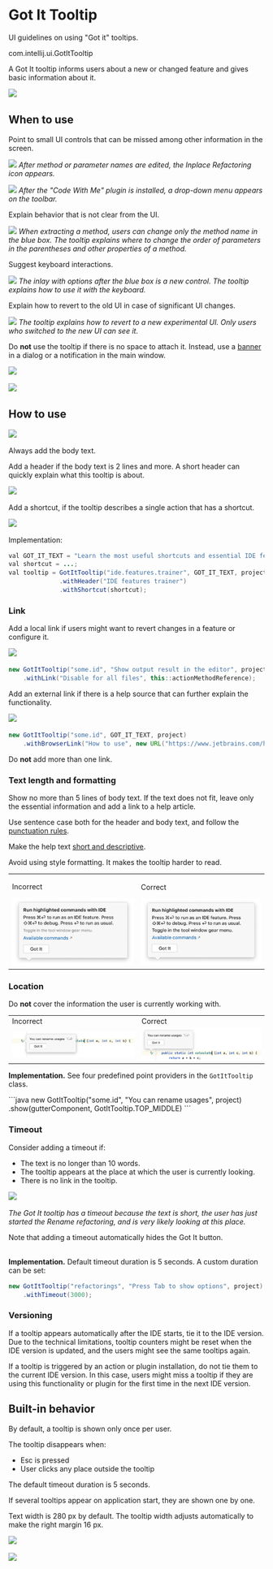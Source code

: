 <!-- Copyright 2000-2024 JetBrains s.r.o. and contributors. Use of this source code is governed by the Apache 2.0 license. -->

# Got It Tooltip

<link-summary>UI guidelines on using "Got it" tooltips.</link-summary>

<tldr>com.intellij.ui.GotItTooltip</tldr>

A Got It tooltip informs users about a new or changed feature and gives basic information about it.

![](01_got_it_example.png)

## When to use

Point to small UI controls that can be missed among other information in the screen.

![](02_new_feature.png)
*After method or parameter names are edited, the Inplace Refactoring icon appears.*

![](03_new_plugin.png)
*After the "Code With Me" plugin is installed, a drop-down menu appears on the toolbar.*

Explain behavior that is not clear from the UI.

![](04_explain_how_to_use.png)
*When extracting a method, users can change only the method name in the blue box. The tooltip explains where to change the order of parameters in the parentheses and other properties of a method.*

Suggest keyboard interactions.

![](05_suggest_keyboard_actions.png)
*The inlay with options after the blue box is a new control. The tooltip explains how to use it with the keyboard.*

Explain how to revert to the old UI in case of significant UI changes.

![](06_suggest_rollback.png)
*The tooltip explains how to revert to a new experimental UI. Only users who switched to the new UI can see it.*

Do **not** use the tooltip if there is no space to attach it. Instead, use a [banner](banner.md) in a dialog or a notification in the main window.

![](07_got_it_banner.png)

![](08_got_it_notification.png)


## How to use

![](09_required_and_optional_information.png)

Always add the body text.

Add a header if the body text is 2 lines and more. A short header can quickly explain what this tooltip is about.

![](10_header.png)

Add a shortcut, if the tooltip describes a single action that has a shortcut.

![](11_shortcut.png)

Implementation:
```java
val GOT_IT_TEXT = "Learn the most useful shortcuts and essential IDE features interactively";
val shortcut = ...;
val tooltip = GotItTooltip("ide.features.trainer", GOT_IT_TEXT, project)
              .withHeader("IDE features trainer")
              .withShortcut(shortcut);
```

### Link
Add a local link if users might want to revert changes in a feature or configure it.

![](12_link_action.png)

```java
new GotItTooltip("some.id", "Show output result in the editor", project)
    .withLink("Disable for all files", this::actionMethodReference);
```


Add an external link if there is a help source that can further explain the functionality.

![](13_link_help.png)

```java
new GotItTooltip("some.id", GOT_IT_TEXT, project)
    .withBrowserLink("How to use", new URL("https://www.jetbrains.com/howtouse"));
```

Do <b>not</b> add more than one link.


### Text length and formatting

Show no more than 5 lines of body text. If the text does not fit, leave only the essential information and add a link to a help article.

Use sentence case both for the header and body text, and follow the [punctuation rules](punctuation.md).

Make the help text [short and descriptive](writing_short.md).

Avoid using style formatting. It makes the tooltip harder to read.
<table>
  <tr>
    <td>
        <p>Incorrect</p>
        <img  src="../../../images/ui/got_it_tooltip/14_formatting_incorrect.png" />
    </td>
    <td>
        <p>Correct</p>
        <img  src="../../../images/ui/got_it_tooltip/14_formatting_correct.png" />
    </td>
  </tr>
</table>


### Location

Do **not** cover the information the user is currently working with.

<table>
<tr><td>Incorrect</td>
<td>Correct</td></tr>
<tr>
<td>
<img src="../../../images/ui/got_it_tooltip/15_location_incorrect.png"/>
</td>
<td><img src="../../../images/ui/got_it_tooltip/15_location_correct.png"/>
</td>
</tr>
</table>

<p>
<b>Implementation.</b> See four predefined point providers in the <code>GotItTooltip</code> class.
</p>
```java
new GotItTooltip("some.id", "You can rename usages", project)
    .show(gutterComponent, GotItTooltip.TOP_MIDDLE)
```

### Timeout

Consider adding a timeout if:
* The text is no longer than 10 words.
* The tooltip appears at the place at which the user is currently looking.
* There is no link in the tooltip.

![](05_suggest_keyboard_actions.png)

*The Got It tooltip has a timeout because the text is short, the user has just started the Rename refactoring, and is very likely looking at this place.*

Note that adding a timeout automatically hides the Got It button.<br/><br/>

<b>Implementation.</b> Default timeout duration is 5 seconds. A custom duration can be set:

```java
new GotItTooltip("refactorings", "Press Tab to show options", project)
    .withTimeout(3000);
```

### Versioning

If a tooltip appears automatically after the IDE starts, tie it to the IDE version. Due to the technical limitations, tooltip counters might be reset when the IDE version is updated, and the users might see the same tooltips again.

If a tooltip is triggered by an action or plugin installation, do not tie them to the current IDE version. In this case, users might miss a tooltip if they are using this functionality or plugin for the first time in the next IDE version.


## Built-in behavior

By default, a tooltip is shown only once per user.

The tooltip disappears when:
* Esc is pressed
* User clicks any place outside the tooltip

The default timeout duration is 5 seconds.

If several tooltips appear on application start, they are shown one by one.

Text width is 280 px by default. The tooltip width adjusts automatically to make the right margin 16 px.

![](16_width_custom.png)

![](17_width_adjusted.png)
